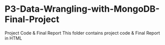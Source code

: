 # P3-Data-Wrangling-with-MongoDB-Final-Project
Project Code &amp; Final Report
This folder contains project code & Final Report in HTML
